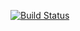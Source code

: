 [![Build Status](https://travis-ci.org/shaf45al/l.svg?branch=master)](https://travis-ci.org/shaf45al/l)
